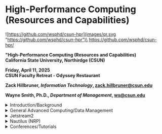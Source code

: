 # High-Performance Computing (Resources and Capabilities)


![https://github.com/wsphd/csun-hpr](images/qr.svg "https://github.com/wsphd/csun-hpr")\
<https://github.com/wsphd/csun-hpr/>

**"High-Performance Computing (Resources and Capabilities)**\
**California State University, Northirdge (CSUN)**

**Friday, April 11, 2025**\
**CSUN Faculty Retreat - Odyssey Restaurant**

**Zack Hillbruner, _Information Technology_, <zack.hillbruner@csun.edu>**

**Wayne Smith, Ph.D., _Department of Management_, <ws@csun.edu>**


<details>

<summary>Introduction/Background</summary>

## Introduction/Background

* Some $\frac{n_i}{N}$ needs are $\le$ contemporary desktop/laptop and software
  * But double-check new methodologies and growth (and by extension, movement) of data

* Some $\frac{n_j}{N}$ needs are $\gt$ contemporary desktop/laptop and software
  * Essentially, "compute-intensive, data-intensive, or network-intensive"
  * Use primarily FOSS (Linux, Open Source, etc.) to complement COTS (Windows, SPSS, etc.)

* Private, "on-premises" servers
  * Usually purchased by an individual faculty member or Dept. (often with a grant or project)
  * Usually located in the on-campus CSUN MDF
  * IT racks and networks the system; Users manage the system and applications

* Public Cloud (AWS, GCP, MS-Azure, OCI, Digital Ocean, etc.)
  * Use "free-tier"
  * Purchase credits w/ a credit card

* Or?
  * NSF-funded, multi-year, inter-institution, STEAM/SocialSTEM, R3s/CCC's too
  * <https://www.csun.edu/it/technology-resources-research>

</details>


<details>

<summary>General Advanced Computing/Data Management</summary>

## General Advanced Computing/Data Management

* There are plenty of (non-HPR) advanced computing issues too (research and instruction).

* Example: Computing
  * SPSS, Stata -> R or Python
  * Matlab -> Julia
  * Windows/MacOs _plus_ Linux, Excel -> LibreOffice, etc.
  * Beyond replication -> Reproducibility (not just 'A' journals)

* Example: Data
  * "Big Data"
  * research results can include output data (and perhaps even source data) too

* Example: Technology Trends
  * Campus Labs _plus_ Home Labs, Open Science, Open Research, Open Data, Open anything...

* I'm happy to discuss these issues too but it's not the focus on this material.

</details>


<details>

<summary>Jetstream2</summary>

## Jetstream2

* Managed by Indiana University

* 100's of GiB of RAM, 10's of PB of disk, 10's of [GPUs](https://en.wikipedia.org/wiki/Graphics_processing_unit), fast networks
  * Best for new learners, data science projects (R, Python, Julia, etc.), large simulations, gateway to other systems, including several supercomputers around the country

* Need an "ACCESS ID"
  * Like an ORCID ID but for Research Computing
  * Have CV or Resume for upload (don't worry, your request will be approved)

* Be willing to learn:
  * How to ask (nicely and well, for more (incrementally) resources, and read a simple dashboard
  * the Command line and Linux
  * Webshell
  * SSH for logging int (and some learning curve for generating SSH keys and passphrases)
  * SCP for file transfer (after the SSH process is done)

* Start here:
  * <https://jetstream-cloud.org/get-started/index.html>

</details>


<details>

<summary>Nautilus (NRP)</summary>

## Nautilus (part of the National Research Platform--NRP)

* Managed by University of California, San Diego

* 100's of GiB of RAM, 10's of PB of disk, 100's of [GPUs](https://en.wikipedia.org/wiki/Graphics_processing_unit)/[FPGAs](https://en.wikipedia.org/wiki/Field-programmable_gate_array)/[TPUs](https://en.wikipedia.org/wiki/Tensor_Processing_Unit)/[DPUs](https://en.wikipedia.org/wiki/Data_processing_unit), very fast networks
  * Best for leading-edge science and engineering, especially w/ funded labs and staff

* Be willing to learn:
  * Must be comfortable with the Command Line, Open Source, and Linux
  * Kubernetes (open source client-server), you use the "kubectl" binary
  * You control just about everyting with ASCII ".yaml" files

* Start here:
  * Send Wayne an email - <ws@csun.edu>

</details>


<details>

<summary>Conferences/Tutorials</summary>

## Conferences/Tutorials

* There are plenty of zero-cost and low-cost resources for learning about HPR resources.

| Name          | Venue         | Cost         |Timeframe         |
| ------------- | ------------- |------------- |------------- |
| Research Computing at Smaller Institutions\[RCSI](https://rcsi.swarthmore.edu/)          | Swarthmore, PA  | $0 (NSF) | early June  | 
| [OSG](https://osg-htc.org/school-2025/)          | U of Wisconsin-Madion, WI  | $0 (NSF) | late June  | 
| [NRP](https://portal.nrp.ai/6nrp-workshop/)          | UCSD, CA  | $600 (NSF) | late January  | 


</details>


